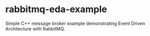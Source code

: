 # rabbitmq-eda-example
Simple C++ message broker example demonstrating Event Driven Architecture with RabbitMQ.
